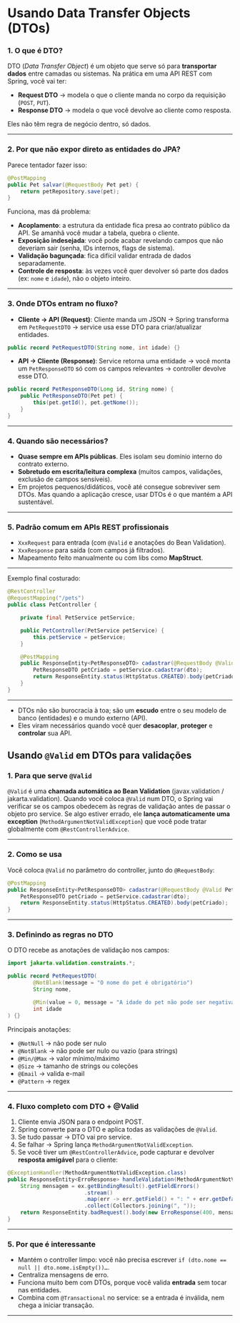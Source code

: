 # Usando Data Transfer Objects (DTOs)

### 1. O que é DTO?

DTO (*Data Transfer Object*) é um objeto que serve só para **transportar dados** entre camadas ou sistemas.
Na prática em uma API REST com Spring, você vai ter:

* **Request DTO** → modela o que o cliente manda no corpo da requisição (`POST`, `PUT`).
* **Response DTO** → modela o que você devolve ao cliente como resposta.

Eles não têm regra de negócio dentro, só dados.

---

### 2. Por que não expor direto as entidades do JPA?

Parece tentador fazer isso:

```java
@PostMapping
public Pet salvar(@RequestBody Pet pet) {
    return petRepository.save(pet);
}
```

Funciona, mas dá problema:

* **Acoplamento**: a estrutura da entidade fica presa ao contrato público da API. Se amanhã você mudar a tabela, quebra o cliente.
* **Exposição indesejada**: você pode acabar revelando campos que não deveriam sair (senha, IDs internos, flags de sistema).
* **Validação bagunçada**: fica difícil validar entrada de dados separadamente.
* **Controle de resposta**: às vezes você quer devolver só parte dos dados (ex: `nome` e `idade`), não o objeto inteiro.

---

### 3. Onde DTOs entram no fluxo?

* **Cliente → API (Request)**:
  Cliente manda um JSON → Spring transforma em `PetRequestDTO` → service usa esse DTO para criar/atualizar entidades.

```java
public record PetRequestDTO(String nome, int idade) {}
```

* **API → Cliente (Response)**:
  Service retorna uma entidade → você monta um `PetResponseDTO` só com os campos relevantes → controller devolve esse DTO.

```java
public record PetResponseDTO(Long id, String nome) {
    public PetResponseDTO(Pet pet) {
        this(pet.getId(), pet.getNome());
    }
}
```

---

### 4. Quando são necessários?

* **Quase sempre em APIs públicas**. Eles isolam seu domínio interno do contrato externo.
* **Sobretudo em escrita/leitura complexa** (muitos campos, validações, exclusão de campos sensíveis).
* Em projetos pequenos/didáticos, você até consegue sobreviver sem DTOs. Mas quando a aplicação cresce, usar DTOs é o que mantém a API sustentável.

---

### 5. Padrão comum em APIs REST profissionais

* `XxxRequest` para entrada (com `@Valid` e anotações do Bean Validation).
* `XxxResponse` para saída (com campos já filtrados).
* Mapeamento feito manualmente ou com libs como **MapStruct**.

---

Exemplo final costurado:

```java
@RestController
@RequestMapping("/pets")
public class PetController {

    private final PetService petService;

    public PetController(PetService petService) {
        this.petService = petService;
    }

    @PostMapping
    public ResponseEntity<PetResponseDTO> cadastrar(@RequestBody @Valid PetRequestDTO dto) {
        PetResponseDTO petCriado = petService.cadastrar(dto);
        return ResponseEntity.status(HttpStatus.CREATED).body(petCriado);
    }
}
```

---

* DTOs não são burocracia à toa; são um **escudo** entre o seu modelo de banco (entidades) e o mundo externo (API).
* Eles viram necessários quando você quer **desacoplar**, **proteger** e **controlar** sua API.


## Usando `@Valid` em DTOs para validações

### 1. Para que serve `@Valid`

`@Valid` é uma **chamada automática ao Bean Validation** (javax.validation / jakarta.validation).
Quando você coloca `@Valid` num DTO, o Spring vai verificar se os campos obedecem às regras de validação antes de passar o objeto pro service. Se algo estiver errado, ele **lança automaticamente uma exception** (`MethodArgumentNotValidException`) que você pode tratar globalmente com `@RestControllerAdvice`.

---

### 2. Como se usa

Você coloca `@Valid` no parâmetro do controller, junto do `@RequestBody`:

```java
@PostMapping
public ResponseEntity<PetResponseDTO> cadastrar(@RequestBody @Valid PetRequestDTO dto) {
    PetResponseDTO petCriado = petService.cadastrar(dto);
    return ResponseEntity.status(HttpStatus.CREATED).body(petCriado);
}
```

---

### 3. Definindo as regras no DTO

O DTO recebe as anotações de validação nos campos:

```java
import jakarta.validation.constraints.*;

public record PetRequestDTO(
        @NotBlank(message = "O nome do pet é obrigatório")
        String nome,

        @Min(value = 0, message = "A idade do pet não pode ser negativa")
        int idade
) {}
```

Principais anotações:

* `@NotNull` → não pode ser nulo
* `@NotBlank` → não pode ser nulo ou vazio (para strings)
* `@Min/@Max` → valor mínimo/máximo
* `@Size` → tamanho de strings ou coleções
* `@Email` → valida e-mail
* `@Pattern` → regex

---

### 4. Fluxo completo com DTO + @Valid

1. Cliente envia JSON para o endpoint POST.
2. Spring converte para o DTO e aplica todas as validações de `@Valid`.
3. Se tudo passar → DTO vai pro service.
4. Se falhar → Spring lança `MethodArgumentNotValidException`.
5. Se você tiver um `@RestControllerAdvice`, pode capturar e devolver **resposta amigável** para o cliente:

```java
@ExceptionHandler(MethodArgumentNotValidException.class)
public ResponseEntity<ErroResponse> handleValidation(MethodArgumentNotValidException ex) {
    String mensagem = ex.getBindingResult().getFieldErrors()
                        .stream()
                        .map(err -> err.getField() + ": " + err.getDefaultMessage())
                        .collect(Collectors.joining(", "));
    return ResponseEntity.badRequest().body(new ErroResponse(400, mensagem));
}
```

---

### 5. Por que é interessante

* Mantém o controller limpo: você não precisa escrever `if (dto.nome == null || dto.nome.isEmpty())…`.
* Centraliza mensagens de erro.
* Funciona muito bem com DTOs, porque você valida **entrada** sem tocar nas entidades.
* Combina com `@Transactional` no service: se a entrada é inválida, nem chega a iniciar transação.

---

